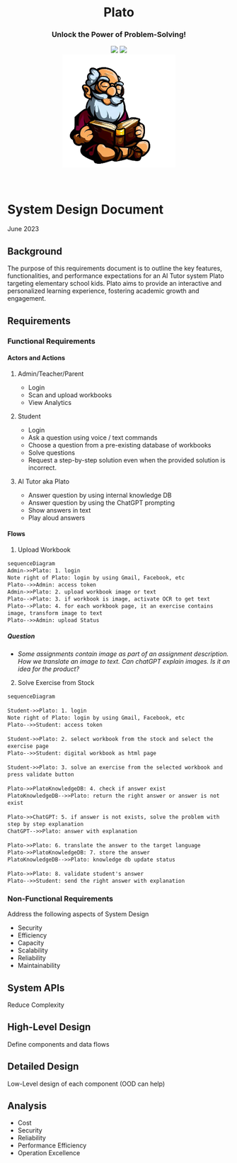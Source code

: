 <div align="center">
<h1 align="center"> Plato </h1> 
<h3>Unlock the Power of Problem-Solving!</br></h3>
<img src="https://img.shields.io/badge/Progress-1%25-red"> <img src="https://img.shields.io/badge/Feedback-Welcome-green">
</br>
<kbd>
<img src="../images/plato_1.png" width="256ppx"> 
</kbd>
</div>
</br>
</br>

# System Design Document
June 2023

## Background
The purpose of this requirements document is to outline the key features, functionalities, and performance expectations for an AI Tutor system Plato targeting elementary school kids. Plato aims to provide an interactive and personalized learning experience, fostering academic growth and engagement.

## Requirements

### Functional Requirements

#### Actors and Actions
1. Admin/Teacher/Parent
    - Login
    - Scan and upload workbooks
    - View Analytics

2. Student
    - Login
    - Ask a question using voice / text commands
    - Choose a question from a pre-existing database of workbooks
    - Solve questions
    - Request a step-by-step solution even when the provided solution is incorrect. 

3. AI Tutor aka Plato
    - Answer question by using internal knowledge DB
    - Answer question by using the ChatGPT prompting
    - Show answers in text
    - Play aloud answers

#### Flows
1. Upload Workbook
```mermaid
sequenceDiagram
Admin->>Plato: 1. login
Note right of Plato: login by using Gmail, Facebook, etc 
Plato-->>Admin: access token
Admin->>Plato: 2. upload workbook image or text
Plato-->Plato: 3. if workbook is image, activate OCR to get text
Plato-->Plato: 4. for each workbook page, it an exercise contains image, transform image to text 
Plato-->>Admin: upload Status
```
##### Question
- <i>Some assignments contain image as part of an assignment description. How we translate an image to text. Can chatGPT explain images. Is it an idea for the product?</i>


2. Solve Exercise from Stock
```mermaid
sequenceDiagram

Student->>Plato: 1. login
Note right of Plato: login by using Gmail, Facebook, etc 
Plato-->>Student: access token

Student->>Plato: 2. select workbook from the stock and select the exercise page
Plato-->>Student: digital workbook as html page 

Student->>Plato: 3. solve an exercise from the selected workbook and press validate button

Plato->>PlatoKnowledgeDB: 4. check if answer exist
PlatoKnowledgeDB-->>Plato: return the right answer or answer is not exist

Plato->>ChatGPT: 5. if answer is not exists, solve the problem with step by step explanation 
ChatGPT-->>Plato: answer with explanation

Plato->>Plato: 6. translate the answer to the target language
Plato->>PlatoKnowledgeDB: 7. store the answer
PlatoKnowledgeDB-->>Plato: knowledge db update status

Plato->>Plato: 8. validate student's answer
Plato-->>Student: send the right answer with explanation
```

### Non-Functional Requirements
Address the following aspects of System Design
- Security
- Efficiency
- Capacity
- Scalability
- Reliability
- Maintainability

## System APIs
Reduce Complexity

## High-Level Design
Define components and data flows 

## Detailed Design 
Low-Level design of each component (OOD can help)

## Analysis
- Cost
- Security
- Reliability
- Performance Efficiency
- Operation Excellence





